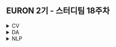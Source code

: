 ## EURON 2기 - 스터디팀 18주차
<details>
<summary>CV</summary>
<div markdown="1">       
  
  <br />
  
| 주차 | 내용             | 발표자                               | 발표자료 |
| ---- | ---------------- | ------------------------------------ | -------- |
| 18   | 논문 스터디 2주차 | 최지우, 하수민, 민소연 | [📚]()    |
  
  <br />
  
</div>
</details>


<details>
<summary>DA</summary>
<div markdown="1">       

<br />  
  
## 기말고사 휴식기간 입니다. 
  
</div>
</details>


<details>
<summary>NLP</summary>
<div markdown="1">       

| 주차 | 내용             | 발표자                               | 발표자료 |
| ---- | ---------------- | ------------------------------------ | -------- |
| 18    | cs224n 15강     | 황채원, 김나현          | [📚]()    |
| 18    | cs224n 18강     | 김소민, 조서영          | [📚]()    |

## Assignment
  
### 📍 예습과제(~7/4)
  
1️⃣ CS224N **15강, 18강** 2개를 수강하고, 요약 및 정리한 내용을 깃허브에 업로드

2️⃣ (선택) 질문 사항이나 공유하고 싶은 내용 깃허브 issue에 추가
- 과제 제출 방법
    - 레포: (origin) Ewha-Euron/2022-1-Euron-NLP
    - issue 추가
        - 제목: [18주차] 질문 있습니다/~ 내용 공유합니다.
        - label:
            - 강의 내용 중 이해가 잘 되지 않는 부분 `question`
            - 강의에는 없지만 추가로 궁금한 사항 `question`
            - 강의에는 없지만 추가로 공유하고 싶은 내용 `share`

### 예습과제 제출 방법
  
> 해당 파일을 `master` branch에 업로드하신 후 해당 `master`  branch에서  `pull request` 를 진행해주세요.
  
- 과제 제출 방법
    - 레포: (origin) username/2022-1-Euron-Study-Assignments
    - 브랜치: `master`
    - 해당 주차 브랜치에 과제 업로드하고 Pull Request, 이때 label은 `예습과제`
  
### 📍 복습과제(~7/4)

1️⃣ 아래 구글 드라이브에서 ipynb 파일을 다운받아 필사 과제를 진행해주시면 됩니다.
  
  - [Transformer 실습](https://colab.research.google.com/drive/1o8bgEyKykTyRa_XQDrM8H31-G1HgEoYe?usp=sharing)
  
### 복습과제 제출 방법
  
> 해당 파일을 `Week_18` branch에 업로드하신 후 해당 `Week_18`  branch에서  `pull request` 를 진행해주세요.
  
- 과제 제출 방법
    - 레포: (origin) username/2022-1-Euron-Study-Assignments
    - 브랜치: `Week_18`
    - 해당 주차 브랜치에 과제 업로드하고 Pull Request, 이때 label은 `NLP` , `복습과제`
  

## Due
  
📍 **7월 4일**까지 제출합니다.

</div>
</details>
